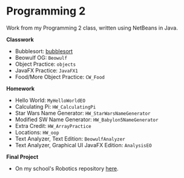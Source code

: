 # Programming 2
Work from my Programming 2 class, written using NetBeans in Java.  
  
**Classwork**
- Bubblesort: [bubblesort](/bubblesort)
- Beowulf OG: `Beowulf`
- Object Practice: `objects`
- JavaFX Practice: `JavaFX1`
- Food/More Object Practice: `CW_Food`

**Homework**
- Hello World: `MyHelloWorldEO`
- Calculating Pi: `HW_CalculatingPi`
- Star Wars Name Generator: `HW_StarWarsNameGenerator`
- Modified SW Name Generator: `HW_Babylon5NameGenerator`
- Extra Credit: `HW_ArrayPractice`
- Locations: `HW_oop`
- Text Analyzer, Text Edition: `BeowulfAnalyzer`
- Text Analyzer, Graphical UI JavaFX Edition: `AnalysisEO`

**Final Project**
- On my school's Robotics repository [here](https://github.com/EastsidePreparatorySchool/SkyStone/tree/eoreizy/programming2 "EastsidePreparatorySchool/Skystone at eoreizy/programming2").
